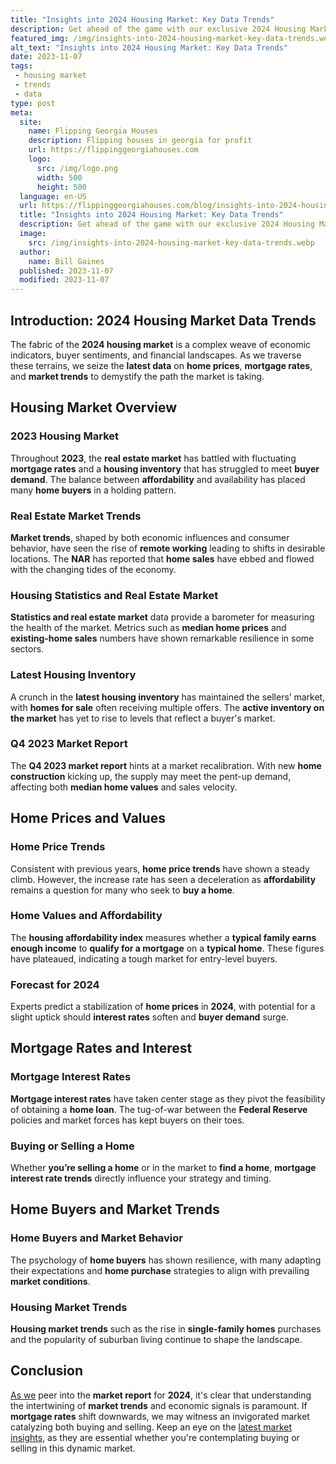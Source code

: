 ```yaml
---
title: "Insights into 2024 Housing Market: Key Data Trends"
description: Get ahead of the game with our exclusive 2024 Housing Market Data Trends! Discover key insights and stay informed about the future of real estate.
featured_img: /img/insights-into-2024-housing-market-key-data-trends.webp
alt_text: "Insights into 2024 Housing Market: Key Data Trends"
date: 2023-11-07
tags:
 - housing market
 - trends
 - data
type: post
meta:
  site:
    name: Flipping Georgia Houses
    description: Flipping houses in georgia for profit
    url: https://flippinggeorgiahouses.com
    logo:
      src: /img/logo.png
      width: 500
      height: 500
  language: en-US
  url: https://flippinggeorgiahouses.com/blog/insights-into-2024-housing-market-key-data-trends
  title: "Insights into 2024 Housing Market: Key Data Trends"
  description: Get ahead of the game with our exclusive 2024 Housing Market Data Trends! Discover key insights and stay informed about the future of real estate.
  image:
    src: /img/insights-into-2024-housing-market-key-data-trends.webp
  author:
    name: Bill Gaines
  published: 2023-11-07
  modified: 2023-11-07
---
```


## Introduction: 2024 Housing Market Data Trends

The fabric of the **2024 housing market** is a complex weave of economic indicators, buyer sentiments, and financial landscapes. As we traverse these terrains, we seize the **latest data** on **home prices**, **mortgage rates**, and **market trends** to demystify the path the market is taking.

## Housing Market Overview

### 2023 Housing Market
Throughout **2023**, the **real estate market** has battled with fluctuating **mortgage rates** and a **housing inventory** that has struggled to meet **buyer demand**. The balance between **affordability** and availability has placed many **home buyers** in a holding pattern.

### Real Estate Market Trends
**Market trends**, shaped by both economic influences and consumer behavior, have seen the rise of **remote working** leading to shifts in desirable locations. The **NAR** has reported that **home sales** have ebbed and flowed with the changing tides of the economy.

### Housing Statistics and Real Estate Market
**Statistics and real estate market** data provide a barometer for measuring the health of the market. Metrics such as **median home prices** and **existing-home sales** numbers have shown remarkable resilience in some sectors.

### Latest Housing Inventory
A crunch in the **latest housing inventory** has maintained the sellers’ market, with **homes for sale** often receiving multiple offers. The **active inventory on the market** has yet to rise to levels that reflect a buyer's market.

### Q4 2023 Market Report
The **Q4 2023 market report** hints at a market recalibration. With new **home construction** kicking up, the supply may meet the pent-up demand, affecting both **median home values** and sales velocity.

## Home Prices and Values

### Home Price Trends
Consistent with previous years, **home price trends** have shown a steady climb. However, the increase rate has seen a deceleration as **affordability** remains a question for many who seek to **buy a home**.

### Home Values and Affordability
The **housing affordability index** measures whether a **typical family earns enough income** to **qualify for a mortgage** on a **typical home**. These figures have plateaued, indicating a tough market for entry-level buyers.

### Forecast for 2024
Experts predict a stabilization of **home prices** in **2024**, with potential for a slight uptick should **interest rates** soften and **buyer demand** surge.

## Mortgage Rates and Interest

### Mortgage Interest Rates
**Mortgage interest rates** have taken center stage as they pivot the feasibility of obtaining a **home loan**. The tug-of-war between the **Federal Reserve** policies and market forces has kept buyers on their toes.

### Buying or Selling a Home
Whether **you’re selling a home** or in the market to **find a home**, **mortgage interest rate trends** directly influence your strategy and timing.

## Home Buyers and Market Trends

### Home Buyers and Market Behavior
The psychology of **home buyers** has shown resilience, with many adapting their expectations and **home purchase** strategies to align with prevailing **market conditions**.

### Housing Market Trends
**Housing market trends** such as the rise in **single-family homes** purchases and the popularity of suburban living continue to shape the landscape.

## Conclusion

[As we](https://tophomebuyingcompanies.com/blog/anticipating-real-estate-trends-in-the-2024-housing-market-data) peer into the **market report** for **2024**, it's clear that understanding the intertwining of **market trends** and economic signals is paramount. If **mortgage rates** shift downwards, we may witness an invigorated market catalyzing both buying and selling. Keep an eye on the [latest market insights](https://www.wearehomebuyers.com/blog/end-of-the-housing-recession/), as they are essential whether you're contemplating buying or selling in this dynamic market.